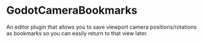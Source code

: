 # GodotCameraBookmarks
An editor plugin that allows you to save viewport camera positions/rotations as bookmarks so you can easily return to that view later.
